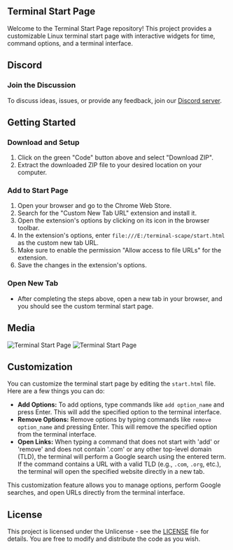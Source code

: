 ## Terminal Start Page

Welcome to the Terminal Start Page repository! This project provides a customizable Linux terminal start page with interactive widgets for time, command options, and a terminal interface.

## Discord

### Join the Discussion
To discuss ideas, issues, or provide any feedback, join our [Discord server](https://discord.gg/B6SU7NTdru).

## Getting Started

### Download and Setup
1. Click on the green "Code" button above and select "Download ZIP".
2. Extract the downloaded ZIP file to your desired location on your computer.

### Add to Start Page
1. Open your browser and go to the Chrome Web Store.
2. Search for the "Custom New Tab URL" extension and install it.
3. Open the extension's options by clicking on its icon in the browser toolbar.
4. In the extension's options, enter `file:///E:/terminal-scape/start.html` as the custom new tab URL.
5. Make sure to enable the permission "Allow access to file URLs" for the extension.
6. Save the changes in the extension's options.

### Open New Tab
- After completing the steps above, open a new tab in your browser, and you should see the custom terminal start page.

## Media

![Terminal Start Page](https://i.imgur.com/zfw5obP.gif)
![Terminal Start Page](https://github.com/ForgeSpace/terminal-scape/assets/156608888/f3093f56-9486-477b-927b-83094d26fc8e)

## Customization

You can customize the terminal start page by editing the `start.html` file. Here are a few things you can do:

- **Add Options:** To add options, type commands like `add option_name` and press Enter. This will add the specified option to the terminal interface.
- **Remove Options:** Remove options by typing commands like `remove option_name` and pressing Enter. This will remove the specified option from the terminal interface.
- **Open Links:** When typing a command that does not start with 'add' or 'remove' and does not contain '.com' or any other top-level domain (TLD), the terminal will perform a Google search using the entered term. If the command contains a URL with a valid TLD (e.g., `.com`, `.org`, etc.), the terminal will open the specified website directly in a new tab.

This customization feature allows you to manage options, perform Google searches, and open URLs directly from the terminal interface.

## License

This project is licensed under the Unlicense - see the [LICENSE](LICENSE) file for details. You are free to modify and distribute the code as you wish.
